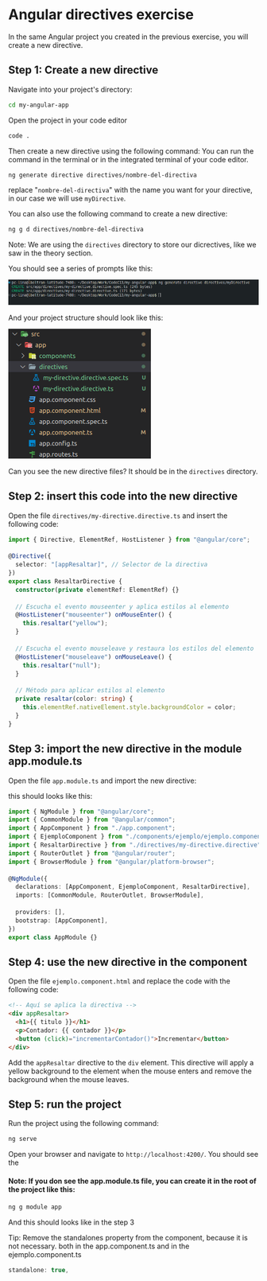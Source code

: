 # Angular directives exercise

In the same Angular project you created in the previous exercise, you will
create a new directive.

## Step 1: Create a new directive

Navigate into your project's directory:

```bash
cd my-angular-app
```

Open the project in your code editor

```bash
code .
```

Then create a new directive using the following command: You can run the command
in the terminal or in the integrated terminal of your code editor.

```bash
ng generate directive directives/nombre-del-directiva
```

replace "`nombre-del-directiva`" with the name you want for your directive, in
our case we will use `myDirective`.

You can also use the following command to create a new directive:

```bash
ng g d directives/nombre-del-directiva
```

Note: We are using the `directives` directory to store our dicrectives, like we
saw in the theory section.

You should see a series of prompts like this:

![alt text](image-2.png)

And your project structure should look like this:

![alt text](image-3.png)

Can you see the new directive files? It should be in the `directives` directory.

## Step 2: insert this code into the new directive

Open the file `directives/my-directive.directive.ts` and insert the following
code:

```typescript
import { Directive, ElementRef, HostListener } from "@angular/core";

@Directive({
  selector: "[appResaltar]", // Selector de la directiva
})
export class ResaltarDirective {
  constructor(private elementRef: ElementRef) {}

  // Escucha el evento mouseenter y aplica estilos al elemento
  @HostListener("mouseenter") onMouseEnter() {
    this.resaltar("yellow");
  }

  // Escucha el evento mouseleave y restaura los estilos del elemento
  @HostListener("mouseleave") onMouseLeave() {
    this.resaltar("null");
  }

  // Método para aplicar estilos al elemento
  private resaltar(color: string) {
    this.elementRef.nativeElement.style.backgroundColor = color;
  }
}
```

## Step 3: import the new directive in the module app.module.ts

Open the file `app.module.ts` and import the new directive:

this should looks like this:

```typescript
import { NgModule } from "@angular/core";
import { CommonModule } from "@angular/common";
import { AppComponent } from "./app.component";
import { EjemploComponent } from "./components/ejemplo/ejemplo.component";
import { ResaltarDirective } from "./directives/my-directive.directive";
import { RouterOutlet } from "@angular/router";
import { BrowserModule } from "@angular/platform-browser";

@NgModule({
  declarations: [AppComponent, EjemploComponent, ResaltarDirective],
  imports: [CommonModule, RouterOutlet, BrowserModule],

  providers: [],
  bootstrap: [AppComponent],
})
export class AppModule {}
```

## Step 4: use the new directive in the component

Open the file `ejemplo.component.html` and replace the code with the following
code:

```html
<!-- Aquí se aplica la directiva -->
<div appResaltar>
  <h1>{{ titulo }}</h1>
  <p>Contador: {{ contador }}</p>
  <button (click)="incrementarContador()">Incrementar</button>
</div>
```

Add the `appResaltar` directive to the `div` element. This directive will apply
a yellow background to the element when the mouse enters and remove the
background when the mouse leaves.

## Step 5: run the project

Run the project using the following command:

```bash
ng serve
```

Open your browser and navigate to `http://localhost:4200/`. You should see the

#### **Note:** If you don see the app.module.ts file, you can create it in the **root** of the project like this:

```bash
ng g module app
```

And this should looks like in the step 3

Tip: Remove the standalones property from the component, because it is not
necessary. both in the app.component.ts and in the ejemplo.component.ts

```typescript
standalone: true,
```
